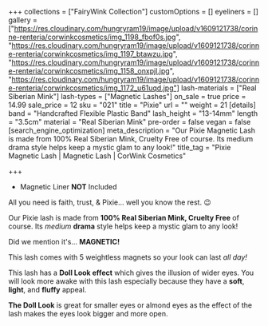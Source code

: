 +++
collections = ["FairyWink Collection"]
customOptions = []
eyeliners = []
gallery = ["https://res.cloudinary.com/hungryram19/image/upload/v1609121738/corinne-renteria/corwinkcosmetics/img_1198_fbof0s.jpg", "https://res.cloudinary.com/hungryram19/image/upload/v1609121738/corinne-renteria/corwinkcosmetics/img_1197_btawzu.jpg", "https://res.cloudinary.com/hungryram19/image/upload/v1609121738/corinne-renteria/corwinkcosmetics/img_1158_onxpjl.jpg", "https://res.cloudinary.com/hungryram19/image/upload/v1609121738/corinne-renteria/corwinkcosmetics/img_1172_u61uqd.jpg"]
lash-materials = ["Real Siberian Mink"]
lash-types = ["Magnetic Lashes"]
on_sale = true
price = 14.99
sale_price = 12
sku = "021"
title = "Pixie"
url = ""
weight = 21
[details]
band = "Handcrafted Flexible Plastic Band"
lash_height = "13-14mm"
length = "3.5cm"
material = "Real Siberian Mink"
pre-order = false
vegan = false
[search_engine_optimization]
meta_description = "Our Pixie Magnetic Lash is made from 100% Real Siberian Mink, Cruelty Free of course. Its medium drama style helps keep a mystic glam to any look!"
title_tag = "Pixie Magnetic Lash | Magnetic Lash | CorWink Cosmetics"

+++
* Magnetic Liner **NOT** Included

All you need is faith, trust, & Pixie... well you know the rest. 😉

Our Pixie lash is made from **100% Real Siberian Mink, Cruelty Free** of course. Its _medium_ **drama** style helps keep a mystic glam to any look!

Did we mention it's... **MAGNETIC!**

This lash comes with 5 weightless magnets so your look can last _all day!_ 

This lash has a **Doll Look effect** which gives the illusion of wider eyes. You will look more awake with this lash especially because they have a **soft**, **light**, and **fluffy** appeal.

**The Doll Look** is great for smaller eyes or almond eyes as the effect of the lash makes the eyes look bigger and more open.